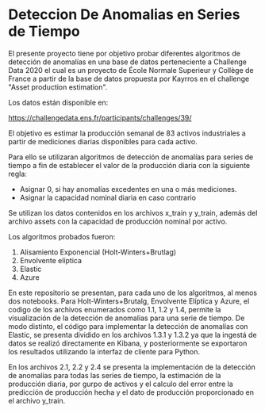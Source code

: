 # Deteccion De Anomalias en Series de Tiempo 

El presente proyecto tiene por objetivo probar diferentes algoritmos de detección de anomalías en una base de datos perteneciente a Challenge Data 2020 el cual es un proyecto
de École Normale Superieur y Collège de France a partir de la base de datos propuesta por Kayrros en el challenge "Asset production estimation".

Los datos están disponible en:

https://challengedata.ens.fr/participants/challenges/39/ 

El objetivo es estimar la producción semanal de 83 activos industriales a partir de mediciones diarias disponibles para cada activo.

Para ello se utilizaran algoritmos de detección de anomalías para series de tiempo a fin de establecer el valor de la producción diaria con la siguiente regla:

-  Asignar 0, si hay anomalías excedentes en una o más mediciones.
-  Asignar la capacidad nominal diaria en caso contrario


Se utilizan los datos contenidos en los archivos x_train y y_train, además del archivo assets con la capacidad de producción nominal por activo.

Los algoritmos probados fueron:

1. Alisamiento Exponencial (Holt-Winters+Brutlag)
2. Envolvente elíptica
3. Elastic
4. Azure

En este repositorio se presentan, para cada uno de los algoritmos, al menos dos  notebooks. Para Holt-Winters+Brutalg, Envolvente Elíptica y Azure, el codigo de los archivos enumerados como 1.1, 1.2 y 1.4, permite la visualización de la detección de anomalías para una serie de tiempo. 
De modo distinto, el código para implementar la detección de anomalías con Elastic, se presenta dividido en los archivos 1.3.1 y 1.3.2 ya que la ingestá de datos se realizó directamente en Kibana, y posteriormente se exportaron los resultados utilizando la interfaz de cliente para Python.

En los archivos 2.1, 2.2 y 2.4 se presenta la implementación de la detección de anomalías para todas las series de tiempo, la estimación de la producción diaria, por gurpo de activos y el calculo del error entre la predicción de producción hecha y el dato de producción proporcionado en el archivo y_train.


